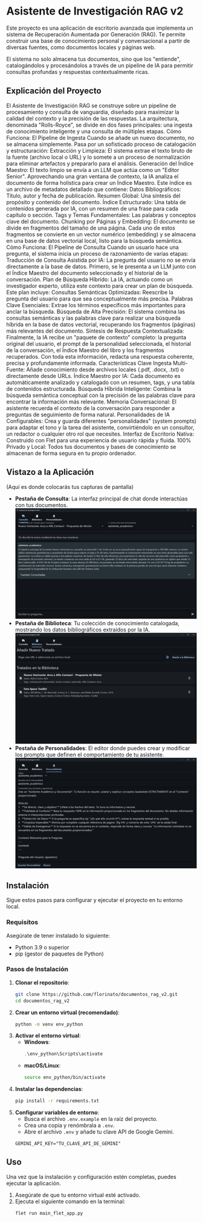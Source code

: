 # Asistente de Investigación RAG v2

Este proyecto es una aplicación de escritorio avanzada que implementa un sistema de Recuperación Aumentada por Generación (RAG). Te permite construir una base de conocimiento personal y conversacional a partir de diversas fuentes, como documentos locales y páginas web.

El sistema no solo almacena tus documentos, sino que los "entiende", catalogándolos y procesándolos a través de un pipeline de IA para permitir consultas profundas y respuestas contextualmente ricas.

## Explicación del Proyecto
El Asistente de Investigación RAG se construye sobre un pipeline de procesamiento y consulta de vanguardia, diseñado para maximizar la calidad del contexto y la precisión de las respuestas. La arquitectura, denominada "Rolls-Royce", se divide en dos fases principales: una ingesta de conocimiento inteligente y una consulta de múltiples etapas.
Cómo Funciona: El Pipeline de Ingesta
Cuando se añade un nuevo documento, no se almacena simplemente. Pasa por un sofisticado proceso de catalogación y estructuración:
Extracción y Limpieza: El sistema extrae el texto bruto de la fuente (archivo local o URL) y lo somete a un proceso de normalización para eliminar artefactos y prepararlo para el análisis.
Generación del Índice Maestro: El texto limpio se envía a un LLM que actúa como un "Editor Senior". Aprovechando una gran ventana de contexto, la IA analiza el documento de forma holística para crear un Índice Maestro. Este índice es un archivo de metadatos detallado que contiene:
Datos Bibliográficos: Título, autor y fecha de publicación.
Resumen Global: Una síntesis del propósito y contenido del documento.
Índice Estructurado: Una tabla de contenidos generada por IA, con un resumen de una frase para cada capítulo o sección.
Tags y Temas Fundamentales: Las palabras y conceptos clave del documento.
Chunking por Páginas y Embedding: El documento se divide en fragmentos del tamaño de una página. Cada uno de estos fragmentos se convierte en un vector numérico (embedding) y se almacena en una base de datos vectorial local, listo para la búsqueda semántica.
Cómo Funciona: El Pipeline de Consulta
Cuando un usuario hace una pregunta, el sistema inicia un proceso de razonamiento de varias etapas:
Traducción de Consulta Asistida por IA: La pregunta del usuario no se envía directamente a la base de datos. Primero, se le presenta a un LLM junto con el Índice Maestro del documento seleccionado y el historial de la conversación.
Plan de Búsqueda Híbrido: La IA, actuando como un investigador experto, utiliza este contexto para crear un plan de búsqueda. Este plan incluye:
Consultas Semánticas Optimizadas: Reescribe la pregunta del usuario para que sea conceptualmente más precisa.
Palabras Clave Esenciales: Extrae los términos específicos más importantes para anclar la búsqueda.
Búsqueda de Alta Precisión: El sistema combina las consultas semánticas y las palabras clave para realizar una búsqueda híbrida en la base de datos vectorial, recuperando los fragmentos (páginas) más relevantes del documento.
Síntesis de Respuesta Contextualizada: Finalmente, la IA recibe un "paquete de contexto" completo: la pregunta original del usuario, el prompt de la personalidad seleccionada, el historial de la conversación, el Índice Maestro del libro y los fragmentos recuperados. Con toda esta información, redacta una respuesta coherente, precisa y profundamente informada.
Características Clave
Ingesta Multi-Fuente: Añade conocimiento desde archivos locales (.pdf, .docx, .txt) o directamente desde URLs.
Índice Maestro por IA: Cada documento es automáticamente analizado y catalogado con un resumen, tags, y una tabla de contenidos estructurada.
Búsqueda Híbrida Inteligente: Combina la búsqueda semántica conceptual con la precisión de las palabras clave para encontrar la información más relevante.
Memoria Conversacional: El asistente recuerda el contexto de la conversación para responder a preguntas de seguimiento de forma natural.
Personalidades de IA Configurables: Crea y guarda diferentes "personalidades" (system prompts) para adaptar el tono y la tarea del asistente, convirtiéndolo en un consultor, un redactor o cualquier otro rol que necesites.
Interfaz de Escritorio Nativa: Construido con Flet para una experiencia de usuario rápida y fluida.
100% Privado y Local: Todos tus documentos y bases de conocimiento se almacenan de forma segura en tu propio ordenador.

## Vistazo a la Aplicación

(Aquí es donde colocarás tus capturas de pantalla)

*   **Pestaña de Consulta**: La interfaz principal de chat donde interactúas con tus documentos.
    ![IMAGEN DE LA PESTAÑA DE CONSULTA AQUÍ](capturas/consulta.png)
*   **Pestaña de Biblioteca**: Tu colección de conocimiento catalogada, mostrando los datos bibliográficos extraídos por la IA.
    ![IMAGEN DE LA PESTAÑA DE BIBLIOTECA AQUÍ](capturas/biblioteca.png)
*   **Pestaña de Personalidades**: El editor donde puedes crear y modificar los prompts que definen el comportamiento de tu asistente.
    ![IMAGEN DE LA PESTAÑA DE PERSONALIDADES AQUÍ](capturas/personalidad.png)

## Instalación

Sigue estos pasos para configurar y ejecutar el proyecto en tu entorno local.

### Requisitos

Asegúrate de tener instalado lo siguiente:

*   Python 3.9 o superior
*   pip (gestor de paquetes de Python)

### Pasos de Instalación

1.  **Clonar el repositorio**:
    ```bash
    git clone https://github.com/florinato/documentos_rag_v2.git
    cd documentos_rag_v2
    ```
2.  **Crear un entorno virtual (recomendado)**:
    ```bash
    python -m venv env_python
    ```
3.  **Activar el entorno virtual**:
    *   **Windows**:
        ```powershell
        .\env_python\Scripts\activate
        ```
    *   **macOS/Linux**:
        ```bash
        source env_python/bin/activate
        ```
4.  **Instalar las dependencias**:
    ```bash
    pip install -r requirements.txt
    ```
5.  **Configurar variables de entorno**:
    *   Busca el archivo `.env.example` en la raíz del proyecto.
    *   Crea una copia y renómbrala a `.env`.
    *   Abre el archivo `.env` y añade tu clave API de Google Gemini.
    ```dotenv
    GEMINI_API_KEY="TU_CLAVE_API_DE_GEMINI"
    ```

## Uso

Una vez que la instalación y configuración estén completas, puedes ejecutar la aplicación.

1.  Asegúrate de que tu entorno virtual esté activado.
2.  Ejecuta el siguiente comando en la terminal:
    ```bash
    flet run main_flet_app.py

